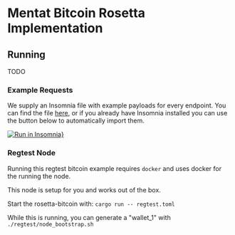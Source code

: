 # Mentat Bitcoin Rosetta Implementation

## Running

TODO

### Example Requests

We supply an Insomnia file with example payloads for every endpoint. You can find the file [here](https://github.com/monadicus/rosetta-bitcoin/blob/main/tools/Insomnia_example_payloads.json), or if you already have Insomnia installed you can use the button below to automatically import them.

[![Run in Insomnia}](https://insomnia.rest/images/run.svg)](insomnia://app/import?uri=https://github.com/monadicus/rosetta-bitcoin/blob/main/tools/Insomnia_example_payloads.json)

### Regtest Node

Running this regtest bitcoin example requires `docker` and uses docker for the running the node.

This node is setup for you and works out of the box.

Start the rosetta-bitcoin with: `cargo run -- regtest.toml`

While this is running, you can generate a "wallet_1" with `./regtest/node_bootstrap.sh`

